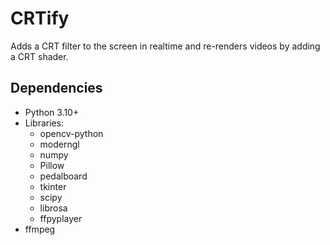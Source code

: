 # CRTify

Adds a CRT filter to the screen in realtime and re-renders videos by adding a CRT shader.

## Dependencies

- Python 3.10+
- Libraries:
    - opencv-python
    - moderngl
    - numpy
    - Pillow
    - pedalboard
    - tkinter
    - scipy
    - librosa
    - ffpyplayer
- ffmpeg
